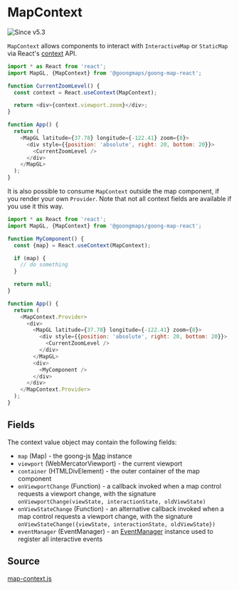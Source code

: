 # MapContext

![Since v5.3](https://img.shields.io/badge/since-v5.3-green)

`MapContext` allows components to interact with `InteractiveMap` or `StaticMap` via React's [context](https://reactjs.org/docs/context.html) API.

```js
import * as React from 'react';
import MapGL, {MapContext} from '@goongmaps/goong-map-react';

function CurrentZoomLevel() {
  const context = React.useContext(MapContext);

  return <div>{context.viewport.zoom}</div>;
}

function App() {
  return (
    <MapGL latitude={37.78} longitude={-122.41} zoom={8}>
      <div style={{position: 'absolute', right: 20, bottom: 20}}>
        <CurrentZoomLevel />
      </div>
    </MapGL>
  );
}
```

It is also possible to consume `MapContext` outside the map component, if you render your own `Provider`. Note that not all context fields are available if you use it this way.

```js
import * as React from 'react';
import MapGL, {MapContext} from '@goongmaps/goong-map-react';

function MyComponent() {
  const {map} = React.useContext(MapContext);

  if (map) {
    // do something
  }

  return null;
}

function App() {
  return (
    <MapContext.Provider>
      <div>
        <MapGL latitude={37.78} longitude={-122.41} zoom={8}>
          <div style={{position: 'absolute', right: 20, bottom: 20}}>
            <CurrentZoomLevel />
          </div>
        </MapGL>
        <div>
          <MyComponent />
        </div>
      </div>
    </MapContext.Provider>
  );
}
```

## Fields

The context value object may contain the following fields:

- `map` (Map) - the goong-js [Map](https://docs.goong.io/) instance
- `viewport` (WebMercatorViewport) - the current viewport
- `container` (HTMLDivElement) - the outer container of the map component
- `onViewportChange` (Function) - a callback invoked when a map control requests a viewport change, with the signature `onViewportChange(viewState, interactionState, oldViewState)`
- `onViewStateChange` (Function) - an alternative callback invoked when a map control requests a viewport change, with the signature `onViewStateChange({viewState, interactionState, oldViewState})`
- `eventManager` (EventManager) - an [EventManager](https://uber-web.github.io/mjolnir.js/docs/api-reference/event-manager) instance used to register all interactive events


## Source

[map-context.js](https://github.com/goong-io/goong-map-react/tree/master/src/components/map-context.js)
